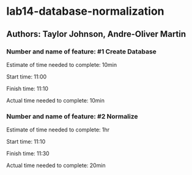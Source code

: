 # lab14-database-normalization

## Authors: Taylor Johnson, Andre-Oliver Martin

### Number and name of feature: #1 Create Database

Estimate of time needed to complete: 10min

Start time: 11:00

Finish time: 11:10

Actual time needed to complete: 10min

### Number and name of feature: #2 Normalize

Estimate of time needed to complete: 1hr

Start time: 11:10

Finish time: 11:30

Actual time needed to complete: 20min
